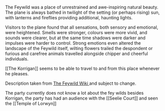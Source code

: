 The Feywild was a place of unrestrained and awe-inspiring natural beauty. The plane is always bathed in twilight of the setting (or perhaps rising) sun, with lanterns and fireflies providing additional, haunting lights. 

Visitors to the plane found that all sensations, both sensory and emotional, were heightened. Smells were stronger, colours were more vivid, and sounds were clearer, but at the same time shadows were darker and impulses were harder to control. Strong emotions even altered the landscape of the Feywild itself, wilting flowers trailed the despondent or furious and carefree animals travelled alongside chipper and cheerful individuals.

[[The Korrigan]] seems to be able to travel to and from this place whenever he pleases. 

Description taken from [The Feywild Wiki ](https://forgottenrealms.fandom.com/wiki/Feywild#Description) and subject to change.

The party currently does not know a lot about the fey wilds besides Korrigan, the party has had an audience with the [[Seelie Court]] and seen the [[Temple of Lorwyn]]